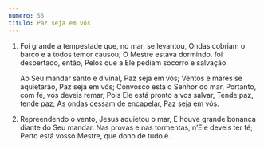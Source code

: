 ```yaml
---
numero: 55
titulo: Paz seja em vós
---
```

1. Foi grande a tempestade que, no mar, se levantou,
   Ondas cobriam o barco e a todos temor causou;
   O Mestre estava dormindo, foi despertado, então,
   Pelos que a Ele pediam socorro e salvação.

   Ao Seu mandar santo e divinal,
   Paz seja em vós;
   Ventos e mares se aquietarão,
   Paz seja em vós;
   Convosco está o Senhor do mar,
   Portanto, com fé, vós deveis remar,
   Pois Ele está pronto a vos salvar,
   Tende paz, tende paz;
   As ondas cessam de encapelar,
   Paz seja em vós.

2. Repreendendo o vento, Jesus aquietou o mar,
   E houve grande bonança diante do Seu mandar.
   Nas provas e nas tormentas, n’Ele deveis ter fé;
   Perto está vosso Mestre, que dono de tudo é.
